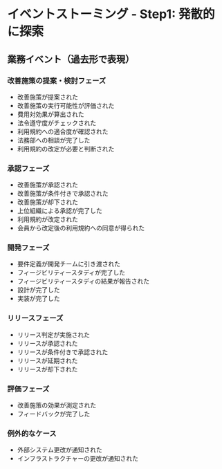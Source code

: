 # イベントストーミング - Step1: 発散的に探索

## 業務イベント（過去形で表現）

### 改善施策の提案・検討フェーズ
- 改善施策が提案された
- 改善施策の実行可能性が評価された
- 費用対効果が算出された
- 法令遵守度がチェックされた
- 利用規約への適合度が確認された
- 法務部への相談が完了した
- 利用規約の改定が必要と判断された

### 承認フェーズ
- 改善施策が承認された
- 改善施策が条件付きで承認された
- 改善施策が却下された
- 上位組織による承認が完了した
- 利用規約が改定された
- 会員から改定後の利用規約への同意が得られた

### 開発フェーズ
- 要件定義が開発チームに引き渡された
- フィージビリティースタディが完了した
- フィージビリティースタディの結果が報告された
- 設計が完了した
- 実装が完了した

### リリースフェーズ
- リリース判定が実施された
- リリースが承認された
- リリースが条件付きで承認された
- リリースが延期された
- リリースが却下された

### 評価フェーズ
- 改善施策の効果が測定された
- フィードバックが完了した

### 例外的なケース
- 外部システム更改が通知された
- インフラストラクチャーの更改が通知された
